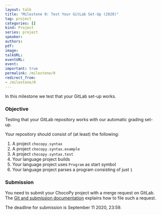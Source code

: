 ```yaml
---
layout: talk
title: "Milestone 0: Test Your GitLab Set-Up (2020)"
tag: project
categories: []
kind: Project
series: project
speaker:
authors:
pdf:
image:
talkURL:
eventURL:
event:
important: true
permalink: /milestone/0
redirect_from:
- /milestone/0
---
```


In this milestone we test that your GitLab set-up works.

### Objective

Testing that your GitLab repository works with our automatic grading set-up.

Your repository should consist of (at least) the following:

1. A project `chocopy.syntax`
1. A project `chocopy.syntax.example`
1. A project `chocopy.syntax.test`
1. Your language project builds
1. Your language project uses `Program` as start symbol
1. Your language project parses a program consisting of just `1`

### Submission

You need to submit your ChocoPy project with a merge request on GitLab.
The [Git and submission documentation]({{site.baseurl}}/lab/1d/#submitting-a-milestone) explains how to file such a request.

The deadline for submission is September 11 2020, 23:59.
